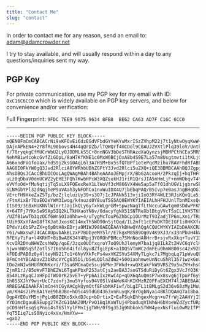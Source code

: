 ```yaml
---
title: "Contact Me"
slug: "contact"
---
```


In order to contact me for any reason, send an email to: [adam@adamcrowder.net](mailto:adam@adamcrowder.net)

I try to stay available, and will usually respond within a day to any questions/inquiries sent my way.

## PGP Key

For private communication, use my PGP key for my email with ID: `0xC16C6CC0` which is widely available on PGP key servers, and below for convenience and/or verification:

Full Fingerprint: `9FDC 7EE9 9075 9634 8FB8  BE62 CA63 AD7F C16C 6CC0`

---

```
-----BEGIN PGP PUBLIC KEY BLOCK-----
mQENBFmCmCABCACrNi9xKFOvEi6dzEGdVFbdGYYeKYuMxrISzZVhpM22j7t1yNtwOyqKwW+V
DAjnAPkEN4+2Y8fRL90bovs4H44qQrDZb/lTQWQrf4mCDol9C8AUJZVXtlPlq39loV/UntkZ
f/70ryqkgCfMUCrWbU2LyOJDDMLkS5C+8nnNGV3bDeSTNRAzdXaQynzsjMBMPCtNCEaSMRN4
NehMBiw4cokcGvfZiGOpL/8aH7KfKNE1c0MxW0BCjOxA8b4S9E7La57m8Usgtmvti1tKLjCr
A66xndFVGfoUax/hdS9j2ksG0AqL6l3A7HSM+Bx5sfQTBPf1otePqcMzihu7RAVFhdRfABEB
AAG0I0FkYW0gQ3Jvd2RlciA8YWRhbUBhZGFtY3Jvd2Rlci5uZXQ+iQE3BBMBCAAhBQJZgpgg
AhsDBQsJCAcCBhUICQoLAgQWAgMBAh4BAheAAAoJEMpjrX/BbGzAcooH/2PkzqIj+hqTHFmb
uLz0qDbaV0dmUCWZ2yEHE3FQh7KwbHPcW3XQZsukHJ1riR1QrsJIA5nHmLjF+nmWDbqvT4Yn
eVVfoOd+fMuNqtijTq5sLX9FQEexReX1LlWoVf3cM866VX4We5ap5aTf01dhUGVijgbrwSE3
SLNMGbYPl32dNqjheP9aVAah3yNFDhCo1nxWuIDX4Q7jbEbqPAQ/B5Ivp7e0asJngBHqOG7/
VE+cFH9XkeZaZ5Tp/bzZjlqluzUy39+s3O7j1cJPANh513vjiIo03RY4WLE3RJiKQvQLa5iY
/FtmXixBr7OaEO2eYWM3Iwog/k4nuzd0Y8uuT5G5AQ0EWYKYIAEIALhHFHJUnlTbnMIxsQeG
IIS09/3EBxHUKNVlW1nrtJajIkQLy6yTxkWLgrGM+SpwzNagTfLtNccuGAwtgm0sDdwPFKNz
X+64TFj7YKnSe9SAp5IQ2kLTkHXaoYN6v/8dacyYgNX51SNTReXblBtgVVcTSxCL1VH5TK6g
/UZfB1wwTb3qzOCf6WnSOIa0hhw+4/uTygMcTouP6ZhbCp1OUrMzT93ZadjTP6nLXni/TRUg
tUiH9XxYfAmI8fTKJatJxosKC14mxTh5WO90nSjtQqd/IL2mft1cEPoDKTDEIGF1i0HKXfrr
EPdvYi6bSPzZX+g6pBtH8xEDrja9M1WJ980AEQEAAYkBHwQYAQgACQUCWYKYIAIbDAAKCRDK
Y61/wWxswFJ4CACAUpvbAkBLzxP7BDbyeMY5lr/E7kgxM85B9Og0V4K9XJ3/x33nPbUH4kWw
RFEYy7iFa+l4KRHT+8iBwA8K34Y4Rpj3Y0ROhPBMcq7SMnNodA8HrrB+sjvRxXkq+TuvY1Dj
KcvIR2DYuNHWZcshWOp/qoE/Jzqx0UOfxqroY7oQ9UhJlemyW7ba1jq8ILkZt2HVC6qYclHB
hjwxnNOSqSfZotlS7I6o5h64ifol8yu8ZfgiEpK+a1DQ5VTmWCzdmFEu0hmW800sc4zx92bS
kFOEdPAB0z0y4lteyN9217o1+6NyVXkFcPs4wxVKZSVuS4XMyTLgkc7i7MgbqLq71pWvuQEN
BFmCn4YBCADavZ3bkhcVYCg635D1/bSeLQDlaZdW2+500iaohmweUnNcuShRl3571wzkGnUX
tDo2mNIw6HUfRONKxri/f3sa6MCmaQeSsuj6PN+JFWkd+xwQXEakFkW9VRSZ9x5wZVHxhsQN
ZjmR1rJ/85oWvF7BhE2Wi6TgaKPbxP2S3atCjs2aeBA3JsoGTSduRiDyGt6Zgx3VcJYO3Kfh
B54XLzKyqCJaHFpITWO0rK25vET+yPp6AiIxzKwC4p+qOX6qAuQmsP7wx8svg6jTpuPf6y9x
1h8S5XJhY9wj+UcC7zdnfj3mu5Yyfos94V0SlVdAWeK4hKIKMzRZ0FFaEXCM74lJABEBAAGJ
AR8EGAEIAAkFAlmCn4YCGyAACgkQymOtf8FsbMAFiwf/bLgIFL1tBMLgS2d36v68zMy1MuU3
ym/KH4s2iPnBA1YeE9bBJBo+hO5c49TdG04363vnRuyqK/BrOgbNya148KlDQAmQ7aI8baJl
OgpAYEOuYM5njPgLdB8ZEKo5xkdDJcp+bDrtixI+EaFSqkEhhgexMcgn+u7frWj2AAHYjI9N
YYO1mcDgauB9Eupg27KZcG1QAKZ0M/PvO1Bq1KxWTUj4PbuduqVINh6H6bVoeWZdZycfURpl
pCO9hHfesqSqPnoi4sT65lYylFMn1jgTWH/0f9g35Jg9NbkokSfWW4yexNsflui0wMzIfP5W
YqT5Iiq7LsS0Nyic4xVx/HmXYw==
=gxO2
-----END PGP PUBLIC KEY BLOCK-----
```

